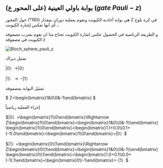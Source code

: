 ##  بوابة باولي العينية (على المحور ع)  ($gate$ $Pauli-z$)

هي بوابة أحادية الكيوبت وتقوم بعملية دوران بمقدار
(180°) حول المحور Z في كرة بلوخ ، أي أنها تعكس إشارة الكيوبت.
 

 و الطريقة الرياضية في الحصول عكس اشارة الكيوبت  تحتاج منا ان نقوم بضرب مصفوفة الكيوبت في مصفوفة z 

![Bloch_sphere_pauli_z](~/images/pauliz.gif)

تمثيل ديراك

$|0〉\rightarrow|0〉$

$|1〉\rightarrow -|1〉$

تمثيل البوابة بمصفوفة 

$ Z=\begin{bmatrix}1&0\\0&-1\end{bmatrix} $


إجراء العملية رياضياً 

$|0〉=\begin{bmatrix}1\\0\end{bmatrix}\Rightarrow Z\begin{bmatrix}1\\0\end{bmatrix}=\begin{bmatrix}1&0\\0&-1\\\end{bmatrix}\begin{bmatrix}1\\0\end{bmatrix}=\begin{bmatrix}1.1+0.0\\0.1+(-1).0\end{bmatrix}=\begin{bmatrix}1\\0\end{bmatrix}=|0〉$

$|1〉=\begin{bmatrix}0\\1\end{bmatrix}\Rightarrow Z\begin{bmatrix}0\\1\end{bmatrix}=\begin{bmatrix}1&0\\0&-1\\\end{bmatrix}\begin{bmatrix}0\\1\end{bmatrix}=\begin{bmatrix}1.0+0.1\\0.0+(-1).1\end{bmatrix}=\begin{bmatrix}0\\-1\end{bmatrix}=-|1〉$


 

<!-- المصادر -->
<!-- https://www.quantum-inspire.com/kbase/pauli-z/ -->
<!-- https://en.wikipedia.org/wiki/Quantum_logic_gate -->
